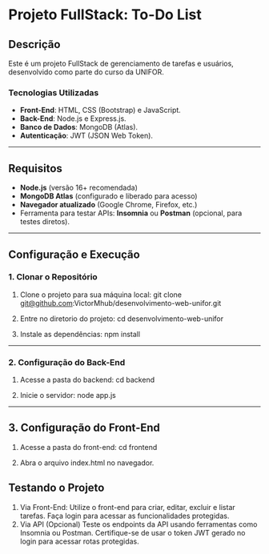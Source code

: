 # Projeto FullStack: To-Do List

## **Descrição**
Este é um projeto FullStack de gerenciamento de tarefas e usuários, desenvolvido como parte do curso da UNIFOR. 

### **Tecnologias Utilizadas**
- **Front-End**: HTML, CSS (Bootstrap) e JavaScript.
- **Back-End**: Node.js e Express.js.
- **Banco de Dados**: MongoDB (Atlas).
- **Autenticação**: JWT (JSON Web Token).

---

## **Requisitos**
- **Node.js** (versão 16+ recomendada)
- **MongoDB Atlas** (configurado e liberado para acesso)
- **Navegador atualizado** (Google Chrome, Firefox, etc.)
- Ferramenta para testar APIs: **Insomnia** ou **Postman** (opcional, para testes diretos).

---

## **Configuração e Execução**

### **1. Clonar o Repositório**

1. Clone o projeto para sua máquina local:
git clone git@github.com:VictorMhub/desenvolvimento-web-unifor.git

2. Entre no diretorio do projeto:
cd desenvolvimento-web-unifor

3. Instale as dependências:
npm install

---
### **2. Configuração do Back-End**
1. Acesse a pasta do backend:
cd backend

2. Inicie o servidor:
node app.js

---

## **3. Configuração do Front-End**
1. Acesse a pasta do front-end:
cd frontend

2. Abra o arquivo index.html no navegador.

## **Testando o Projeto**
1. Via Front-End:
Utilize o front-end para criar, editar, excluir e listar tarefas.
Faça login para acessar as funcionalidades protegidas.
2. Via API (Opcional)
Teste os endpoints da API usando ferramentas como Insomnia ou Postman.
Certifique-se de usar o token JWT gerado no login para acessar rotas protegidas.
